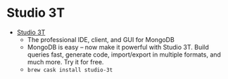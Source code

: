 # Studio 3T
- [Studio 3T](https://studio3t.com/)
  -  The professional IDE, client, and GUI for MongoDB
  - MongoDB is easy – now make it powerful with Studio 3T. Build queries fast, generate code, import/export in multiple formats, and much more. Try it for free.
  - `brew cask install studio-3t`
